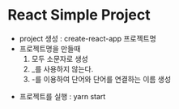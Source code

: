 # React Simple Project

- project 생성 : create-react-app 프로젝트명
- 프로젝트명을 만들때
  1. 모두 소문자로 생성
  2. \_를 사용하지 않는다.
  3. -를 이용하여 단어와 단어를 연결하는 이름 생성

* 프로젝트를 실행 : yarn start
